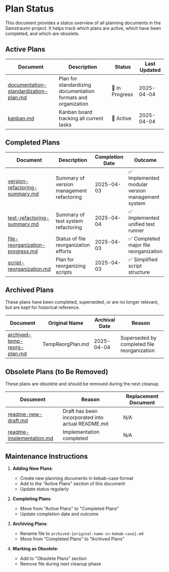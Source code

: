 # Plan Status

This document provides a status overview of all planning documents in the Samstraumr project. It helps track which plans are active, which have been completed, and which are obsolete.

## Active Plans

| Document | Description | Status | Last Updated |
|----------|-------------|--------|-------------|
| [documentation-standardization-plan.md](./documentation-standardization-plan.md) | Plan for standardizing documentation formats and organization | 🔄 In Progress | 2025-04-04 |
| [kanban.md](./k-a-n-b-a-n.md) | Kanban board tracking all current tasks | 🔄 Active | 2025-04-04 |

## Completed Plans

| Document | Description | Completion Date | Outcome |
|----------|-------------|-----------------|---------|
| [version-refactoring-summary.md](./version-refactoring-summary.md) | Summary of version management refactoring | 2025-04-03 | ✅ Implemented modular version management system |
| [test-refactoring-summary.md](./test-refactoring-summary.md) | Summary of test system refactoring | 2025-04-04 | ✅ Implemented unified test runner |
| [file-reorganization-progress.md](./file-reorganization-progress.md) | Status of file reorganization efforts | 2025-04-03 | ✅ Completed major file reorganization |
| [script-reorganization.md](./script-reorganization.md) | Plan for reorganizing scripts | 2025-04-03 | ✅ Simplified script structure |

## Archived Plans

These plans have been completed, superseded, or are no longer relevant, but are kept for historical reference.

| Document | Original Name | Archival Date | Reason |
|----------|---------------|---------------|--------|
| [archived-temp-reorg-plan.md](./archived-temp-reorg-plan.md) | TempReorgPlan.md | 2025-04-04 | Superseded by completed file reorganization |

## Obsolete Plans (to Be Removed)

These plans are obsolete and should be removed during the next cleanup.

| Document | Reason | Replacement Document |
|----------|--------|----------------------|
| [readme-new-draft.md](./readme-new-draft.md) | Draft has been incorporated into actual README.md | N/A |
| [readme-implementation.md](./readme-implementation.md) | Implementation completed | N/A |

## Maintenance Instructions

1. **Adding New Plans**:
   - Create new planning documents in kebab-case format
   - Add to the "Active Plans" section of this document
   - Update status regularly

2. **Completing Plans**:
   - Move from "Active Plans" to "Completed Plans"
   - Update completion date and outcome

3. **Archiving Plans**:
   - Rename file to `archived-{original-name-in-kebab-case}.md`
   - Move from "Completed Plans" to "Archived Plans"

4. **Marking as Obsolete**:
   - Add to "Obsolete Plans" section
   - Remove file during next cleanup phase

